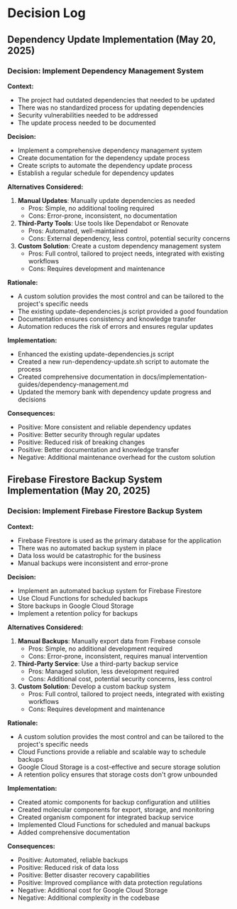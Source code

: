 # Decision Log

## Dependency Update Implementation (May 20, 2025)

### Decision: Implement Dependency Management System

**Context:**

- The project had outdated dependencies that needed to be updated
- There was no standardized process for updating dependencies
- Security vulnerabilities needed to be addressed
- The update process needed to be documented

**Decision:**

- Implement a comprehensive dependency management system
- Create documentation for the dependency update process
- Create scripts to automate the dependency update process
- Establish a regular schedule for dependency updates

**Alternatives Considered:**

1. **Manual Updates**: Manually update dependencies as needed
   - Pros: Simple, no additional tooling required
   - Cons: Error-prone, inconsistent, no documentation
2. **Third-Party Tools**: Use tools like Dependabot or Renovate
   - Pros: Automated, well-maintained
   - Cons: External dependency, less control, potential security concerns
3. **Custom Solution**: Create a custom dependency management system
   - Pros: Full control, tailored to project needs, integrated with existing workflows
   - Cons: Requires development and maintenance

**Rationale:**

- A custom solution provides the most control and can be tailored to the project's specific needs
- The existing update-dependencies.js script provided a good foundation
- Documentation ensures consistency and knowledge transfer
- Automation reduces the risk of errors and ensures regular updates

**Implementation:**

- Enhanced the existing update-dependencies.js script
- Created a new run-dependency-update.sh script to automate the process
- Created comprehensive documentation in docs/implementation-guides/dependency-management.md
- Updated the memory bank with dependency update progress and decisions

**Consequences:**

- Positive: More consistent and reliable dependency updates
- Positive: Better security through regular updates
- Positive: Reduced risk of breaking changes
- Positive: Better documentation and knowledge transfer
- Negative: Additional maintenance overhead for the custom solution

## Firebase Firestore Backup System Implementation (May 20, 2025)

### Decision: Implement Firebase Firestore Backup System

**Context:**

- Firebase Firestore is used as the primary database for the application
- There was no automated backup system in place
- Data loss would be catastrophic for the business
- Manual backups were inconsistent and error-prone

**Decision:**

- Implement an automated backup system for Firebase Firestore
- Use Cloud Functions for scheduled backups
- Store backups in Google Cloud Storage
- Implement a retention policy for backups

**Alternatives Considered:**

1. **Manual Backups**: Manually export data from Firebase console
   - Pros: Simple, no additional development required
   - Cons: Error-prone, inconsistent, requires manual intervention
2. **Third-Party Service**: Use a third-party backup service
   - Pros: Managed solution, less development required
   - Cons: Additional cost, potential security concerns, less control
3. **Custom Solution**: Develop a custom backup system
   - Pros: Full control, tailored to project needs, integrated with existing workflows
   - Cons: Requires development and maintenance

**Rationale:**

- A custom solution provides the most control and can be tailored to the project's specific needs
- Cloud Functions provide a reliable and scalable way to schedule backups
- Google Cloud Storage is a cost-effective and secure storage solution
- A retention policy ensures that storage costs don't grow unbounded

**Implementation:**

- Created atomic components for backup configuration and utilities
- Created molecular components for export, storage, and monitoring
- Created organism component for integrated backup service
- Implemented Cloud Functions for scheduled and manual backups
- Added comprehensive documentation

**Consequences:**

- Positive: Automated, reliable backups
- Positive: Reduced risk of data loss
- Positive: Better disaster recovery capabilities
- Positive: Improved compliance with data protection regulations
- Negative: Additional cost for Google Cloud Storage
- Negative: Additional complexity in the codebase
